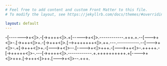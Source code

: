 ```yaml
---
# Feel free to add content and custom Front Matter to this file.
# To modify the layout, see https://jekyllrb.com/docs/themes/#overriding-theme-defaults

layout: default
---
```


-[------->+<]>.-[->++++<]>.+[----->+<]>.------------.+++.+.--[--->+<]>-.[->+++<]>+.-[->+++<]>.[-->+++++++<]>.++.---.-----------.--[--->+<]>-.+[->+++<]>+.-[--->+<]>--.[---->+<]>+++.-[--->++<]>-.+++++.-[->+++++<]>-.---[->++++<]>.------------.+.++++++++++.+[---->+<]>+++.[->+++<]>++.[--->+<]>--.+++.
